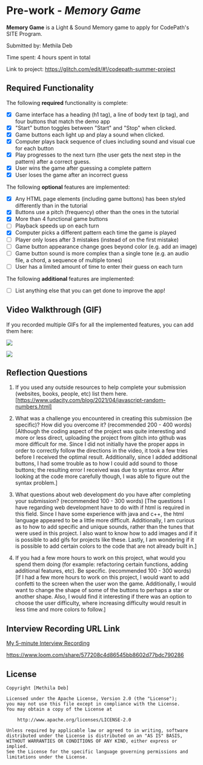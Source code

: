 # Pre-work - *Memory Game*

**Memory Game** is a Light & Sound Memory game to apply for CodePath's SITE Program. 

Submitted by: Methila Deb

Time spent: 4 hours spent in total

Link to project: 
https://glitch.com/edit/#!/codepath-summer-project

## Required Functionality

The following **required** functionality is complete:

* [x] Game interface has a heading (h1 tag), a line of body text (p tag), and four buttons that match the demo app
* [x] "Start" button toggles between "Start" and "Stop" when clicked. 
* [x] Game buttons each light up and play a sound when clicked. 
* [x] Computer plays back sequence of clues including sound and visual cue for each button
* [x] Play progresses to the next turn (the user gets the next step in the pattern) after a correct guess. 
* [x] User wins the game after guessing a complete pattern
* [x] User loses the game after an incorrect guess

The following **optional** features are implemented:

* [x] Any HTML page elements (including game buttons) has been styled differently than in the tutorial
* [x] Buttons use a pitch (frequency) other than the ones in the tutorial
* [x] More than 4 functional game buttons
* [ ] Playback speeds up on each turn
* [x] Computer picks a different pattern each time the game is played
* [ ] Player only loses after 3 mistakes (instead of on the first mistake)
* [ ] Game button appearance change goes beyond color (e.g. add an image)
* [ ] Game button sound is more complex than a single tone (e.g. an audio file, a chord, a sequence of multiple tones)
* [ ] User has a limited amount of time to enter their guess on each turn

The following **additional** features are implemented:

- [ ] List anything else that you can get done to improve the app!

## Video Walkthrough (GIF)

If you recorded multiple GIFs for all the implemented features, you can add them here:

![](https://i.imgur.com/zEU2cJ6.gif)

![](https://i.imgur.com/3Bbo84L.gif)

## Reflection Questions
1. If you used any outside resources to help complete your submission (websites, books, people, etc) list them here. 
[https://www.udacity.com/blog/2021/04/javascript-random-numbers.html]

2. What was a challenge you encountered in creating this submission (be specific)? How did you overcome it? (recommended 200 - 400 words) 
[Although the coding aspect of the project was quite interesting and more or less direct, uploading the project from glitch into github was more difficult for me. Since I did not initially have the proper apps in order to correctly follow the directions in the video, it took a few tries before I received the optimal result. Additionally, since I added additional buttons, I had some trouble as to how I could add sound to those buttons; the resulting error I received was due to syntax error. After looking at the code more carefully though, I was able to figure out the syntax problem.]

3. What questions about web development do you have after completing your submission? (recommended 100 - 300 words) 
[The questions I have regarding web development have to do with if html is required in this field. Since I have some experience with java and c++, the html language appeared to be a little more difficult. Additionally, I am curious as to how to add specific and unique sounds, rather than the tunes that were used in this project. I also want to know how to add images and if it is possible to add gifs for projects like these. Lastly, I am wondering if it is possible to add certain colors to the code that are not already built in.]

4. If you had a few more hours to work on this project, what would you spend them doing (for example: refactoring certain functions, adding additional features, etc). Be specific. (recommended 100 - 300 words) 
[If I had a few more hours to work on this project, I would want to add confetti to the screen when the user won the game. Additionally, I would want to change the shape of some of the buttons to perhaps a star or another shape. Also, I would find it interesting if there was an option to choose the user difficulty, where increasing difficulty would result in less time and more colors to follow.]



## Interview Recording URL Link

[My 5-minute Interview Recording](your-link-here)

https://www.loom.com/share/577208c4d86545bb8602d77bdc790286

## License

    Copyright [Methila Deb]

    Licensed under the Apache License, Version 2.0 (the "License");
    you may not use this file except in compliance with the License.
    You may obtain a copy of the License at

        http://www.apache.org/licenses/LICENSE-2.0

    Unless required by applicable law or agreed to in writing, software
    distributed under the License is distributed on an "AS IS" BASIS,
    WITHOUT WARRANTIES OR CONDITIONS OF ANY KIND, either express or implied.
    See the License for the specific language governing permissions and
    limitations under the License.